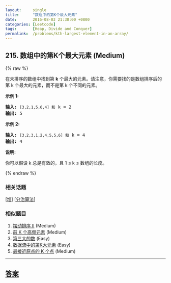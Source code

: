 ```yaml
---
layout:     single
title:      "数组中的第K个最大元素"
date:       2016-08-03 21:30:00 +0800
categories: [Leetcode]
tags:       [Heap, Divide and Conquer]
permalink:  /problems/kth-largest-element-in-an-array/
---
```


## 215. 数组中的第K个最大元素 (Medium)

{% raw %}

<p>在未排序的数组中找到第 <strong>k</strong> 个最大的元素。请注意，你需要找的是数组排序后的第 k 个最大的元素，而不是第 k 个不同的元素。</p>

<p><strong>示例 1:</strong></p>

<pre><strong>输入:</strong> <code>[3,2,1,5,6,4] 和</code> k = 2
<strong>输出:</strong> 5
</pre>

<p><strong>示例&nbsp;2:</strong></p>

<pre><strong>输入:</strong> <code>[3,2,3,1,2,4,5,5,6] 和</code> k = 4
<strong>输出:</strong> 4</pre>

<p><strong>说明: </strong></p>

<p>你可以假设 k 总是有效的，且 1 &le; k &le; 数组的长度。</p>

{% endraw %}

### 相关话题
  [[堆](https://github.com/openset/leetcode/tree/master/tag/heap/README.md)]
  [[分治算法](https://github.com/openset/leetcode/tree/master/tag/divide-and-conquer/README.md)]

### 相似题目
  1. [摆动排序 II](/problems/wiggle-sort-ii) (Medium)
  1. [前 K 个高频元素](/problems/top-k-frequent-elements) (Medium)
  1. [第三大的数](/problems/third-maximum-number) (Easy)
  1. [数据流中的第K大元素](/problems/kth-largest-element-in-a-stream) (Easy)
  1. [最接近原点的 K 个点](/problems/k-closest-points-to-origin) (Medium)

---

## [答案](https://github.com/openset/leetcode/tree/master/problems/kth-largest-element-in-an-array)
